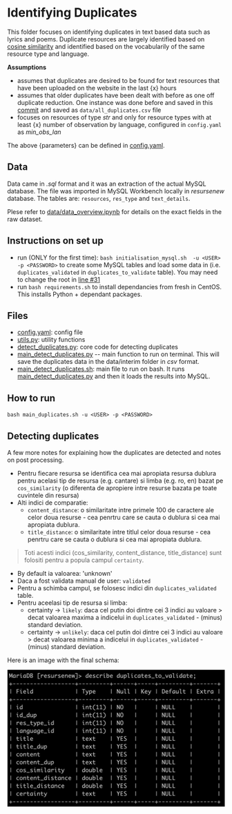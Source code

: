 

 # Identifying Duplicates 

 This folder focuses on identifying duplicates in text based data such as lyrics and poems. Duplicate resources are largely identified based on [cosine similarity](https://en.wikipedia.org/wiki/Cosine_similarity) and identified based on the vocabularily of the same resource type and language.

**Assumptions**
- assumes that duplicates are desired to be found for text resources that have been uploaded on the website in the last {x} hours 
- assumes that older duplicates have been dealt with before as one off duplicate reduction. One instance was done before and saved in this [commit](https://github.com/ppetruneac/rc-text-recommender/commit/8b6eb85375eb416a46364ae8e8575ea6a19bc6fc) and saved as `data/all_duplicates.csv` file
- focuses on resources of type *str* and only for resource types with at least {x} number of observation by language, configured in `config.yaml` as *min_obs_lan* 

The above {parameters} can be defined in [config.yaml](./config.yaml). 

 ## Data

 Data came in *.sql* format and it was an extraction of the actual MySQL database. The file was imported in MySQL Workbench locally in *resursenew* database. The tables are: `resources`, `res_type` and `text_details`. 

 Plese refer to [data/data_overview.ipynb](data/data_overview.ipynb) for details on the exact fields in the raw dataset. 

 ## Instructions on set up 
 - run (ONLY for the first time): `bash initialisation_mysql.sh  -u <USER> -p <PASSWORD>` to create some MySQL tables and load some data in (i.e. `duplicates_validated` in `duplicates_to_validate` table). You may need to change the root in [line #31](https://github.com/ppetruneac/rc-text-recommender/blob/b0273bac6df4f255b7094ea19d9c4d8fe1dd928f/detect_duplicates/initialisation_mysql.sh#L31)
 - run `bash requirements.sh` to install dependancies from fresh in CentOS. This installs Python + dependant packages. 
 

## Files
- [config.yaml](config.yaml): config file
- [utils.py](utils.py): utility functions
- [detect_duplicates.py](detect_duplicates.py): core code for detecting duplicates
- [main_detect_duplicates.py](main_detect_duplicates.py) -- main function to run on terminal. This will save the duplicates data in the data/interim folder in *csv* format. 
- [main_detect_duplicates.sh](main_detect_duplicates.sh): main file to run on bash. It runs [main_detect_duplicates.py](main_detect_duplicates.py) and then it loads the results into MySQL. 
 
 
 
 ## How to run
 ```
 bash main_duplicates.sh -u <USER> -p <PASSWORD>
 ```
 
 ## Detecting duplicates
 A few more notes for explaining how the duplicates are detected and notes on post processing. 

- Pentru fiecare resursa se identifica cea mai apropiata resursa dublura pentru acelasi tip de resursa (e.g. cantare) si limba (e.g. ro, en) bazat pe `cos_similarity` (o diferenta de apropiere intre resurse bazata pe toate cuvintele din resursa)
- Alti indici de comparatie: 
  - `content_distance`: o similaritate intre primele 100 de caractere ale celor doua resurse - cea penrtru care se cauta o dublura si cea mai apropiata dublura. 
  - `title_distance`: o similaritate intre titlul celor doua resurse - cea penrtru care se cauta o dublura si cea mai apropiata dublura. 
> Toti acesti indici (cos_similarity, content_distance, title_distance) sunt folositi pentru a popula campul `certainty`.
  - By default ia valoarea: 'unknown'
  - Daca a fost validata manual de user: `validated`
  - Pentru a schimba campul, se folosesc indici din `duplicates_validated` table. 
  - Pentru aceelasi tip de resursa si limba: 
    - certainty → `likely`: daca cel putin doi dintre cei 3 indici au valoare > decat valoarea maxima a indicelui in  `duplicates_validated` - (minus) standard deviation. 
    - certainty → `unlikely`: daca cel putin doi dintre cei 3 indici au valoare > decat valoarea minima a indicelui in  `duplicates_validated` - (minus) standard deviation. 

Here is an image with the final schema: 

![Alt text](duplicates_final_schema.png)